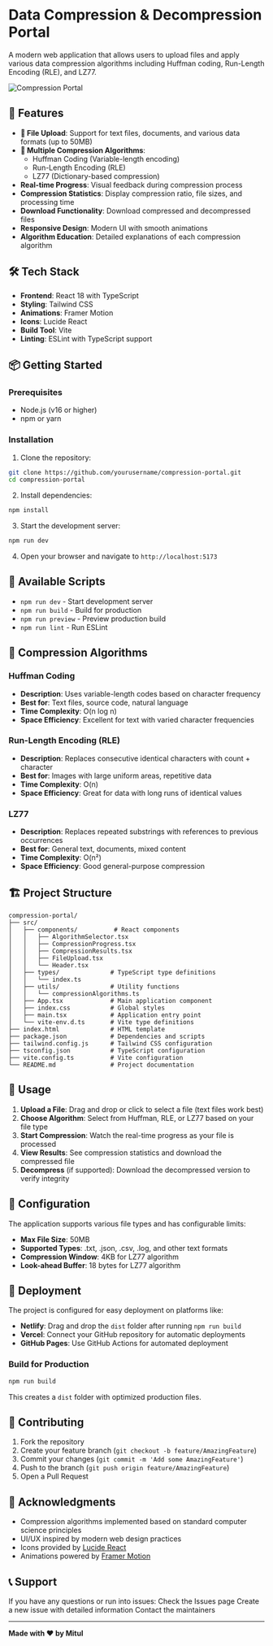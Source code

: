# Data Compression & Decompression Portal

A modern web application that allows users to upload files and apply various data compression algorithms including Huffman coding, Run-Length Encoding (RLE), and LZ77.

![Compression Portal](https://images.pexels.com/photos/1181263/pexels-photo-1181263.jpeg?auto=compress&cs=tinysrgb&w=1200&h=400&fit=crop)

## 🚀 Features

- **📁 File Upload**: Support for text files, documents, and various data formats (up to 50MB)
- **🔧 Multiple Compression Algorithms**: 
  - Huffman Coding (Variable-length encoding)
  - Run-Length Encoding (RLE)
  - LZ77 (Dictionary-based compression)
- **Real-time Progress**: Visual feedback during compression process
- **Compression Statistics**: Display compression ratio, file sizes, and processing time
- **Download Functionality**: Download compressed and decompressed files
- **Responsive Design**: Modern UI with smooth animations
- **Algorithm Education**: Detailed explanations of each compression algorithm

## 🛠️ Tech Stack

- **Frontend**: React 18 with TypeScript
- **Styling**: Tailwind CSS
- **Animations**: Framer Motion
- **Icons**: Lucide React
- **Build Tool**: Vite
- **Linting**: ESLint with TypeScript support

## 📦 Getting Started

### Prerequisites

- Node.js (v16 or higher)
- npm or yarn

### Installation

1. Clone the repository:
```bash
git clone https://github.com/yourusername/compression-portal.git
cd compression-portal
```

2. Install dependencies:
```bash
npm install
```

3. Start the development server:
```bash
npm run dev
```

4. Open your browser and navigate to `http://localhost:5173`

## 📜 Available Scripts

- `npm run dev` - Start development server
- `npm run build` - Build for production
- `npm run preview` - Preview production build
- `npm run lint` - Run ESLint

## 🧮 Compression Algorithms

### Huffman Coding
- **Description**: Uses variable-length codes based on character frequency
- **Best for**: Text files, source code, natural language
- **Time Complexity**: O(n log n)
- **Space Efficiency**: Excellent for text with varied character frequencies

### Run-Length Encoding (RLE)
- **Description**: Replaces consecutive identical characters with count + character
- **Best for**: Images with large uniform areas, repetitive data
- **Time Complexity**: O(n)
- **Space Efficiency**: Great for data with long runs of identical values

### LZ77
- **Description**: Replaces repeated substrings with references to previous occurrences
- **Best for**: General text, documents, mixed content
- **Time Complexity**: O(n²)
- **Space Efficiency**: Good general-purpose compression

## 🏗️ Project Structure

```
compression-portal/
├── src/
│   ├── components/          # React components
│   │   ├── AlgorithmSelector.tsx
│   │   ├── CompressionProgress.tsx
│   │   ├── CompressionResults.tsx
│   │   ├── FileUpload.tsx
│   │   └── Header.tsx
│   ├── types/              # TypeScript type definitions
│   │   └── index.ts
│   ├── utils/              # Utility functions
│   │   └── compressionAlgorithms.ts
│   ├── App.tsx             # Main application component
│   ├── index.css           # Global styles
│   ├── main.tsx            # Application entry point
│   └── vite-env.d.ts       # Vite type definitions
├── index.html              # HTML template
├── package.json            # Dependencies and scripts
├── tailwind.config.js      # Tailwind CSS configuration
├── tsconfig.json           # TypeScript configuration
├── vite.config.ts          # Vite configuration
└── README.md               # Project documentation
```

## 🎯 Usage

1. **Upload a File**: Drag and drop or click to select a file (text files work best)
2. **Choose Algorithm**: Select from Huffman, RLE, or LZ77 based on your file type
3. **Start Compression**: Watch the real-time progress as your file is processed
4. **View Results**: See compression statistics and download the compressed file
5. **Decompress** (if supported): Download the decompressed version to verify integrity

## 🔧 Configuration

The application supports various file types and has configurable limits:

- **Max File Size**: 50MB
- **Supported Types**: .txt, .json, .csv, .log, and other text formats
- **Compression Window**: 4KB for LZ77 algorithm
- **Look-ahead Buffer**: 18 bytes for LZ77 algorithm

## 🚀 Deployment

The project is configured for easy deployment on platforms like:

- **Netlify**: Drag and drop the `dist` folder after running `npm run build`
- **Vercel**: Connect your GitHub repository for automatic deployments
- **GitHub Pages**: Use GitHub Actions for automated deployment

### Build for Production

```bash
npm run build
```

This creates a `dist` folder with optimized production files.

## 🤝 Contributing

1. Fork the repository
2. Create your feature branch (`git checkout -b feature/AmazingFeature`)
3. Commit your changes (`git commit -m 'Add some AmazingFeature'`)
4. Push to the branch (`git push origin feature/AmazingFeature`)
5. Open a Pull Request



## 🙏 Acknowledgments

- Compression algorithms implemented based on standard computer science principles
- UI/UX inspired by modern web design practices
- Icons provided by [Lucide React](https://lucide.dev/)
- Animations powered by [Framer Motion](https://www.framer.com/motion/)

## 📞 Support

If you have any questions or run into issues:
Check the Issues page
Create a new issue with detailed information
Contact the maintainers

---

**Made with ❤️ by Mitul**
